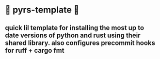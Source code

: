 # 🐍 pyrs-template 🦀

## quick lil template for installing the most up to date versions of python and rust using their shared library. also configures precommit hooks for ruff + cargo fmt
